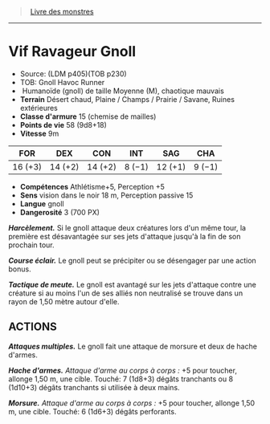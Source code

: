 ﻿> [Livre des monstres](tome_of_beasts.md)

---

# Vif Ravageur Gnoll

- Source: (LDM p405)(TOB p230)
- TOB: Gnoll Havoc Runner
-  Humanoïde (gnoll) de taille Moyenne (M), chaotique mauvais
- **Terrain** Désert chaud, Plaine / Champs / Prairie / Savane, Ruines extérieures
- **Classe d'armure** 15 (chemise de mailles)
- **Points de vie** 58 (9d8+18)
- **Vitesse** 9m

|FOR|DEX|CON|INT|SAG|CHA|
|---|---|---|---|---|---|
|16 (+3)|14 (+2)|14 (+2)|8 (−1)|12 (+1)|9 (−1)|

- **Compétences** Athlétisme+5, Perception +5
- **Sens** vision dans le noir 18 m, Perception passive 15
- **Langue** gnoll
- **Dangerosité** 3 (700 PX)

**_Harcèlement._** Si le gnoll attaque deux créatures lors d'un même tour, la première est désavantagée sur ses jets d'attaque jusqu'à la fin de son prochain tour.

**_Course éclair._** Le gnoll peut se précipiter ou se désengager par une action bonus.

**_Tactique de meute._** Le gnoll est avantagé sur les jets d'attaque contre une créature si au moins l'un de ses alliés non neutralisé se trouve dans un rayon de 1,50 mètre autour d'elle.

## ACTIONS

**_Attaques multiples._** Le gnoll fait une attaque de morsure et deux de hache d'armes.

**_Hache d'armes._** _Attaque d'arme au corps à corps :_ +5 pour toucher, allonge 1,50 m, une cible. Touché: 7 (1d8+3) dégâts tranchants ou 8 (1d10+3) dégâts tranchants si utilisée à deux mains.

**_Morsure._** _Attaque d'arme au corps à corps :_ +5 pour toucher, allonge 1,50 m, une cible. Touché: 6 (1d6+3) dégâts perforants.

